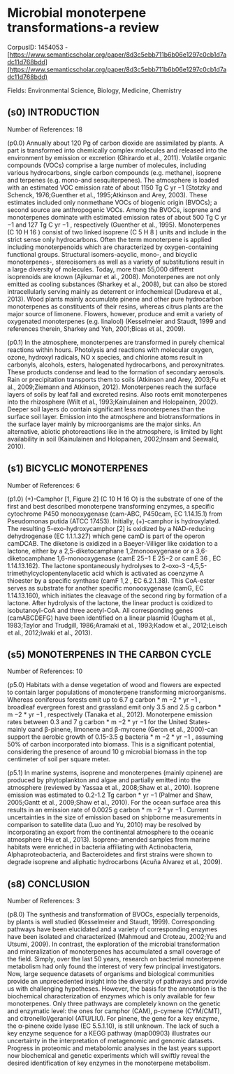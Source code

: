 # Microbial monoterpene transformations-a review

CorpusID: 1454053 - [https://www.semanticscholar.org/paper/8d3c5ebb711b6b06e1297c0cb1d7adc11d768bdd](https://www.semanticscholar.org/paper/8d3c5ebb711b6b06e1297c0cb1d7adc11d768bdd)

Fields: Environmental Science, Biology, Medicine, Chemistry

## (s0) INTRODUCTION
Number of References: 18

(p0.0) Annually about 120 Pg of carbon dioxide are assimilated by plants. A part is transformed into chemically complex molecules and released into the environment by emission or excretion (Ghirardo et al., 2011). Volatile organic compounds (VOCs) comprise a large number of molecules, including various hydrocarbons, single carbon compounds (e.g. methane), isoprene and terpenes (e.g. mono-and sesquiterpenes). The atmosphere is loaded with an estimated VOC emission rate of about 1150 Tg C yr −1 (Stotzky and Schenck, 1976;Guenther et al., 1995;Atkinson and Arey, 2003). These estimates included only nonmethane VOCs of biogenic origin (BVOCs); a second source are anthropogenic VOCs. Among the BVOCs, isoprene and monoterpenes dominate with estimated emission rates of about 500 Tg C yr −1 and 127 Tg C yr −1 , respectively (Guenther et al., 1995). Monoterpenes (C 10 H 16 ) consist of two linked isoprene (C 5 H 8 ) units and include in the strict sense only hydrocarbons. Often the term monoterpene is applied including monoterpenoids which are characterized by oxygen-containing functional groups. Structural isomers-acyclic, mono-, and bicyclic monoterpenes-, stereoisomers as well as a variety of substitutions result in a large diversity of molecules. Today, more than 55,000 different isoprenoids are known (Ajikumar et al., 2008). Monoterpenes are not only emitted as cooling substances (Sharkey et al., 2008), but can also be stored intracellularly serving mainly as deterrent or infochemical (Dudareva et al., 2013). Wood plants mainly accumulate pinene and other pure hydrocarbon monoterpenes as constituents of their resins, whereas citrus plants are the major source of limonene. Flowers, however, produce and emit a variety of oxygenated monoterpenes (e.g. linalool) (Kesselmeier and Staudt, 1999 and references therein, Sharkey and Yeh, 2001;Bicas et al., 2009).

(p0.1) In the atmosphere, monoterpenes are transformed in purely chemical reactions within hours. Photolysis and reactions with molecular oxygen, ozone, hydroxyl radicals, NO x species, and chlorine atoms result in carbonyls, alcohols, esters, halogenated hydrocarbons, and peroxynitrates. These products condense and lead to the formation of secondary aerosols. Rain or precipitation transports them to soils (Atkinson and Arey, 2003;Fu et al., 2009;Ziemann and Atkinson, 2012). Monoterpenes reach the surface layers of soils by leaf fall and excreted resins. Also roots emit monoterpenes into the rhizosphere (Wilt et al., 1993;Kainulainen and Holopainen, 2002). Deeper soil layers do contain significant less monoterpenes than the surface soil layer. Emission into the atmosphere and biotransformations in the surface layer mainly by microorganisms are the major sinks. An alternative, abiotic photoreactions like in the atmosphere, is limited by light availability in soil (Kainulainen and Holopainen, 2002;Insam and Seewald, 2010).
## (s1) BICYCLIC MONOTERPENES
Number of References: 6

(p1.0) (+)-Camphor [1, Figure 2] (C 10 H 16 O) is the substrate of one of the first and best described monoterpene transforming enzymes, a specific cytochrome P450 monooxygenase (cam-ABC, P450cam, EC 1.14.15.1) from Pseudomonas putida (ATCC 17453). Initially, (+)-camphor is hydroxylated. The resulting 5-exo-hydroxycamphor [2] is oxidized by a NAD-reducing dehydrogenase (EC 1.1.1.327) which gene camD is part of the operon camDCAB. The diketone is oxidized in a Baeyer-Villiger like oxidation to a lactone, either by a 2,5-diketocamphane 1,2monooxygenase or a 3,6-diketocamphane 1,6-monooxygenase (camE 25−1 E 25−2 or camE 36 , EC 1.14.13.162). The lactone spontaneously hydrolyses to 2-oxo-3 -4,5,5-trimethylcyclopentenylacetic acid which is activated as coenzyme A thioester by a specific synthase (camF 1,2 , EC 6.2.1.38). This CoA-ester serves as substrate for another specific monooxygenase (camG, EC 1.14.13.160), which initiates the cleavage of the second ring by formation of a lactone. After hydrolysis of the lactone, the linear product is oxidized to isobutanoyl-CoA and three acetyl-CoA. All corresponding genes (camABCDEFG) have been identified on a linear plasmid (Ougham et al., 1983;Taylor and Trudgill, 1986;Aramaki et al., 1993;Kadow et al., 2012;Leisch et al., 2012;Iwaki et al., 2013).
## (s5) MONOTERPENES IN THE CARBON CYCLE
Number of References: 10

(p5.0) Habitats with a dense vegetation of wood and flowers are expected to contain larger populations of monoterpene transforming microorganisms. Whereas coniferous forests emit up to 6.7 g carbon * m −2 * yr −1 , broadleaf evergreen forest and grassland emit only 3.5 and 2.5 g carbon * m −2 * yr −1 , respectively (Tanaka et al., 2012). Monoterpene emission rates between 0.3 and 7 g carbon * m −2 * yr −1 for the United States-mainly αand β-pinene, limonene and β-myrcene (Geron et al., 2000)-can support the aerobic growth of 0.15-3.5 g bacteria * m −2 * yr −1 , assuming 50% of carbon incorporated into biomass. This is a significant potential, considering the presence of around 10 g microbial biomass in the top centimeter of soil per square meter.

(p5.1) In marine systems, isoprene and monoterpenes (mainly αpinene) are produced by phytoplankton and algae and partially emitted into the atmosphere (reviewed by Yassaa et al., 2008;Shaw et al., 2010). Isoprene emission was estimated to 0.2-1.2 Tg carbon * yr −1 (Palmer and Shaw, 2005;Gantt et al., 2009;Shaw et al., 2010). For the ocean surface area this results in an emission rate of 0.0025 g carbon * m −2 * yr −1 . Current uncertainties in the size of emission based on shipborne measurements in comparison to satellite data (Luo and Yu, 2010) may be resolved by incorporating an export from the continental atmosphere to the oceanic atmosphere (Hu et al., 2013). Isoprene-amended samples from marine habitats were enriched in bacteria affiliating with Actinobacteria, Alphaproteobacteria, and Bacteroidetes and first strains were shown to degrade isoprene and aliphatic hydrocarbons (Acuña Alvarez et al., 2009).
## (s8) CONCLUSION
Number of References: 3

(p8.0) The synthesis and transformation of BVOCs, especially terpenoids, by plants is well studied (Kesselmeier and Staudt, 1999). Corresponding pathways have been elucidated and a variety of corresponding enzymes have been isolated and characterized (Mahmoud and Croteau, 2002;Yu and Utsumi, 2009). In contrast, the exploration of the microbial transformation and mineralization of monoterpenes has accumulated a small coverage of the field. Simply, over the last 50 years, research on bacterial monoterpene metabolism had only found the interest of very few principal investigators. Now, large sequence datasets of organisms and biological communities provide an unprecedented insight into the diversity of pathways and provide us with challenging hypotheses. However, the basis for the annotation is the biochemical characterization of enzymes which is only available for few monoterpenes. Only three pathways are completely known on the genetic and enzymatic level: the ones for camphor (CAM), p-cymene (CYM/CMT), and citronellol/geraniol (ATU/LIU). For pinene, the gene for a key enzyme, the α-pinene oxide lyase (EC 5.5.1.10), is still unknown. The lack of such a key enzyme sequence for a KEGG pathway (map00903) illustrates our uncertainty in the interpretation of metagenomic and genomic datasets. Progress in proteomic and metabolomic analyses in the last years support now biochemical and genetic experiments which will swiftly reveal the desired identification of key enzymes in the monoterpene metabolism.
